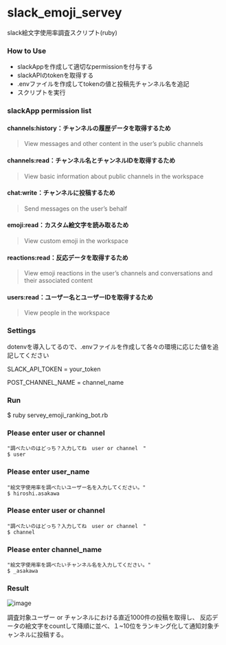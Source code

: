 # slack_emoji_servey
slack絵文字使用率調査スクリプト(ruby)

### How to Use
- slackAppを作成して適切なpermissionを付与する
- slackAPIのtokenを取得する
- .envファイルを作成してtokenの値と投稿先チャンネル名を追記
- スクリプトを実行

### slackApp permission list
#### channels:history：チャンネルの履歴データを取得するため
> View messages and other content in the user’s public channels

#### channels:read：チャンネル名とチャンネルIDを取得するため
> View basic information about public channels in the workspace

#### chat:write：チャンネルに投稿するため
> Send messages on the user’s behalf

#### emoji:read：カスタム絵文字を読み取るため
> View custom emoji in the workspace

#### reactions:read：反応データを取得するため
> View emoji reactions in the user’s channels and conversations and their associated content

#### users:read：ユーザー名とユーザーIDを取得するため
> View people in the workspace

### Settings
dotenvを導入してるので、.envファイルを作成して各々の環境に応じた値を追記してください

SLACK_API_TOKEN = your_token

POST_CHANNEL_NAME = channel_name

### Run
$ ruby servey_emoji_ranking_bot.rb

### Please enter user or channel
```
"調べたいのはどっち？入力してね　user or channel　"
$ user
```

### Please enter user_name
```
"絵文字使用率を調べたいユーザー名を入力してください。"
$ hiroshi.asakawa
```

### Please enter user or channel
```
"調べたいのはどっち？入力してね　user or channel　"
$ channel
```

### Please enter channel_name
```
"絵文字使用率を調べたいチャンネル名を入力してください。"
$ _asakawa
```

### Result
![image](https://user-images.githubusercontent.com/36877080/74740149-a9c7ad00-529d-11ea-88fd-def719440fd9.png)

調査対象ユーザー or チャンネルにおける直近1000件の投稿を取得し、
反応データの絵文字をcountして降順に並べ、１~10位をランキング化して通知対象チャンネルに投稿する。



